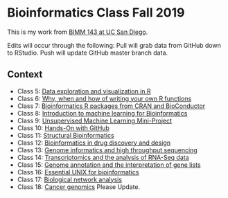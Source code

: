 # Bioinformatics Class Fall 2019

This is my work from [BIMM 143 at UC San Diego](https://bioboot.github.io/bimm143_F19/).

Edits will occur through the following:
Pull will grab data from GitHub down to RStudio. 
Push will update GitHub master branch data.

## Context
- Class 5: [Data exploration and visualization in R](https://github.com/TaipeiBoi/BIMM143/blob/master/191015%20Lecture%205/Class05.R)
- Class 6: [Why, when and how of writing your own R functions]()
- Class 7: [Bioinformatics R packages from CRAN and BioConductor]()
- Class 8: [Introduction to machine learning for Bioinformatics]()
- Class 9: [Unsupervised Machine Learning Mini-Project]()
- Class 10: [Hands-On with GitHub]()
- Class 11: [Structural Bioinformatics]()
- Class 12: [Bioinformatics in drug discovery and design]()
- Class 13: [Genome informatics and high throughput sequencing]()
- Class 14: [Transcriptomics and the analysis of RNA-Seq data]()
- Class 15: [Genome annotation and the interpretation of gene lists]()
- Class 16: [Essential UNIX for bioinformatics]()
- Class 17: [Biological network analysis]()
- Class 18: [Cancer genomics]()
Please Update.
